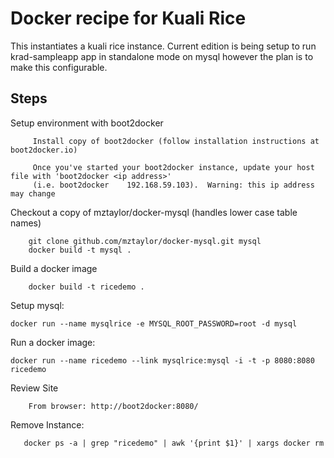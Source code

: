 # Docker recipe for Kuali Rice

This instantiates a kuali rice instance.  Current edition is being setup to 
run krad-sampleapp app in standalone mode on mysql however the plan is to make this configurable.



Steps
---

Setup environment with boot2docker
		 
		 Install copy of boot2docker (follow installation instructions at boot2docker.io)
		 
		 Once you've started your boot2docker instance, update your host file with 'boot2docker <ip address>'
		 (i.e. boot2docker    192.168.59.103).  Warning: this ip address may change


Checkout a copy of mztaylor/docker-mysql (handles lower case table names)

		git clone github.com/mztaylor/docker-mysql.git mysql
        docker build -t mysql .

Build a docker image

        docker build -t ricedemo .

Setup mysql:

	docker run --name mysqlrice -e MYSQL_ROOT_PASSWORD=root -d mysql

Run a docker image:

	docker run --name ricedemo --link mysqlrice:mysql -i -t -p 8080:8080 ricedemo

Review Site

        From browser: http://boot2docker:8080/

Remove Instance:

       docker ps -a | grep "ricedemo" | awk '{print $1}' | xargs docker rm
